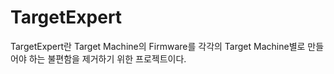 # TargetExpert

 TargetExpert란 Target Machine의 Firmware를 각각의 Target Machine별로 만들어야 하는 불편함을 제거하기 위한 프로젝트이다.
